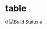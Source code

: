 # table
d
[![Build Status](https://travis-ci.org/iCloudWorkGroup/table.svg?branch=master)](https://travis-ci.org/iCloudWorkGroup/table)
a
